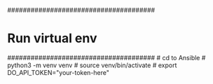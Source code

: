 ######################################
# Run virtual env
######################################
    # cd to Ansible
    # python3 -m venv venv
    # source venv/bin/activate
    # export DO_API_TOKEN="your-token-here"
